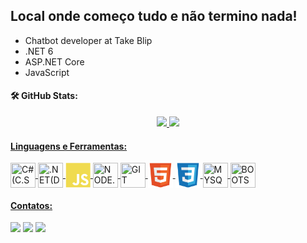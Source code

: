 ## Local onde começo tudo e não termino nada!

- Chatbot developer at Take Blip
- .NET 6
- ASP.NET Core
- JavaScript

<h4>🛠️ GitHub Stats:</h4>
<div align='center'>
  <a href='https://github.com/JeostonJunior'>
  <img height='180em' src="https://github-readme-stats.vercel.app/api?username=JeostonJunior&show_icons=true&theme=tokyonight&count_private=true"/> 
  <img height='180em' src="https://github-readme-stats.vercel.app/api/top-langs/?username=JeostonJunior&layout=compact&langs_count=5&theme=tokyonight&hide=jupyter,python"/> 
</div>

<h4>Linguagens e Ferramentas:</h4>  
<p align="left">
  <img align="center" height="40" width="40" title="C#(C.SHARP)" src="https://cdn.jsdelivr.net/gh/devicons/devicon/icons/csharp/csharp-original.svg" />
  <img align="center" height="40" width="40" title=".NET(DOTNET)" src="https://cdn.jsdelivr.net/gh/devicons/devicon/icons/dot-net/dot-net-plain-wordmark.svg" />
  <img align="center" height="40" width="40" title="JAVASCRIPT" src="https://raw.githubusercontent.com/devicons/devicon/master/icons/javascript/javascript-plain.svg"/>
  <img align="center" height="40" width="40" title="NODE.JS" src="https://cdn.jsdelivr.net/gh/devicons/devicon/icons/nodejs/nodejs-original.svg" />
  <img align="center" height="40" width="40" title="GIT" src="https://cdn.jsdelivr.net/gh/devicons/devicon/icons/git/git-original.svg" />  
  <img align="center" height="40" width="40" title="HTML5" src="https://raw.githubusercontent.com/devicons/devicon/master/icons/html5/html5-original.svg"/>
  <img align="center" height="40" width="40" title="CSS3" src="https://raw.githubusercontent.com/devicons/devicon/master/icons/css3/css3-original.svg"/> 
  <img align="center" height="40" width="40" title="MYSQL" src="https://cdn.jsdelivr.net/gh/devicons/devicon/icons/mysql/mysql-original-wordmark.svg" />
  <img align="center" height="40" width="40" title="BOOTSTRAP" src="https://cdn.jsdelivr.net/gh/devicons/devicon/icons/bootstrap/bootstrap-original.svg" />
     
</p>
<h4>Contatos:</h4>
<a href="https://www.instagram.com/araujo_crz.jr/" target="_blank"><img src="https://img.shields.io/badge/-Instagram-%23E4405F?style=for-the-badge&logo=instagram&logoColor=white" target="_blank"></a>
<a href = "mailto:jeostonjunior@gmail.com"><img src="https://img.shields.io/badge/Gmail-D14836?style=for-the-badge&logo=gmail&logoColor=white" target="_blank"></a>
<a href="https://www.linkedin.com/in/jeoston-araujo/" target="_blank"><img src="https://img.shields.io/badge/LinkedIn-0077B5?style=for-the-badge&logo=linkedin&logoColor=white" target="_blank"></a>                 

